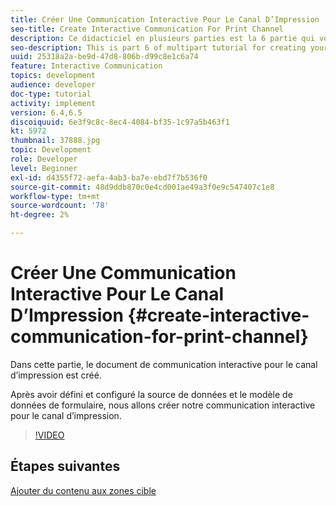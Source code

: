 ```yaml
---
title: Créer Une Communication Interactive Pour Le Canal D’Impression
seo-title: Create Interactive Communication For Print Channel
description: Ce didacticiel en plusieurs parties est la 6 partie qui vous permet de créer votre premier document de communication interactive pour le canal d’impression. Dans cette partie, le document de communication interactive pour le canal d’impression est créé.
seo-description: This is part 6 of multipart tutorial for creating your first interactive communication document for the print channel. In this part, Interactive Communication Document for Print channel is created.
uuid: 25318a2a-be9d-47d8-806b-d99c8e1c6a74
feature: Interactive Communication
topics: development
audience: developer
doc-type: tutorial
activity: implement
version: 6.4,6.5
discoiquuid: 6e3f9c8c-8ec4-4084-bf35-1c97a5b463f1
kt: 5972
thumbnail: 37888.jpg
topic: Development
role: Developer
level: Beginner
exl-id: d4355f72-aefa-4ab3-ba7e-ebd7f7b536f0
source-git-commit: 48d9ddb870c0e4cd001ae49a3f0e9c547407c1e8
workflow-type: tm+mt
source-wordcount: '78'
ht-degree: 2%

---
```


# Créer Une Communication Interactive Pour Le Canal D’Impression {#create-interactive-communication-for-print-channel}

Dans cette partie, le document de communication interactive pour le canal d’impression est créé.

Après avoir défini et configuré la source de données et le modèle de données de formulaire, nous allons créer notre communication interactive pour le canal d’impression.

>[!VIDEO](https://video.tv.adobe.com/v/37888?quality=12&learn=on)

## Étapes suivantes

[Ajouter du contenu aux zones cible](./add-content-to-target-areas.md)
